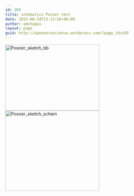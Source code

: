 ```yaml
---
id: 265
title: schematics Posner test
date: 2013-06-24T23:13:56+00:00
author: amchagas
layout: page
guid: http://openeuroscience.wordpress.com/?page_id=265
---
```

[<img class="aligncenter size-medium wp-image-266" alt="Posner_sketch_bb" src="https://i2.wp.com/openeuroscience.com/wp-content/uploads/2013/06/posner_sketch_bb.png?resize=300%2C211" width="300" height="211" srcset="https://i2.wp.com/openeuroscience.com/wp-content/uploads/2013/06/posner_sketch_bb.png?w=1884 1884w, https://i2.wp.com/openeuroscience.com/wp-content/uploads/2013/06/posner_sketch_bb.png?resize=300%2C211 300w, https://i2.wp.com/openeuroscience.com/wp-content/uploads/2013/06/posner_sketch_bb.png?resize=768%2C541 768w, https://i2.wp.com/openeuroscience.com/wp-content/uploads/2013/06/posner_sketch_bb.png?resize=1024%2C721 1024w, https://i2.wp.com/openeuroscience.com/wp-content/uploads/2013/06/posner_sketch_bb.png?resize=1200%2C845 1200w, https://i2.wp.com/openeuroscience.com/wp-content/uploads/2013/06/posner_sketch_bb.png?w=1600 1600w" sizes="(max-width: 300px) 100vw, 300px" data-recalc-dims="1" />](https://i2.wp.com/openeuroscience.com/wp-content/uploads/2013/06/posner_sketch_bb.png) [<img class="aligncenter size-medium wp-image-267" alt="Posner_sketch_schem" src="https://i1.wp.com/openeuroscience.com/wp-content/uploads/2013/06/posner_sketch_schem.png?resize=300%2C257" width="300" height="257" srcset="https://i1.wp.com/openeuroscience.com/wp-content/uploads/2013/06/posner_sketch_schem.png?w=2178 2178w, https://i1.wp.com/openeuroscience.com/wp-content/uploads/2013/06/posner_sketch_schem.png?resize=300%2C257 300w, https://i1.wp.com/openeuroscience.com/wp-content/uploads/2013/06/posner_sketch_schem.png?resize=768%2C659 768w, https://i1.wp.com/openeuroscience.com/wp-content/uploads/2013/06/posner_sketch_schem.png?resize=1024%2C879 1024w, https://i1.wp.com/openeuroscience.com/wp-content/uploads/2013/06/posner_sketch_schem.png?resize=1200%2C1030 1200w, https://i1.wp.com/openeuroscience.com/wp-content/uploads/2013/06/posner_sketch_schem.png?w=1600 1600w" sizes="(max-width: 300px) 100vw, 300px" data-recalc-dims="1" />](https://i1.wp.com/openeuroscience.com/wp-content/uploads/2013/06/posner_sketch_schem.png)
